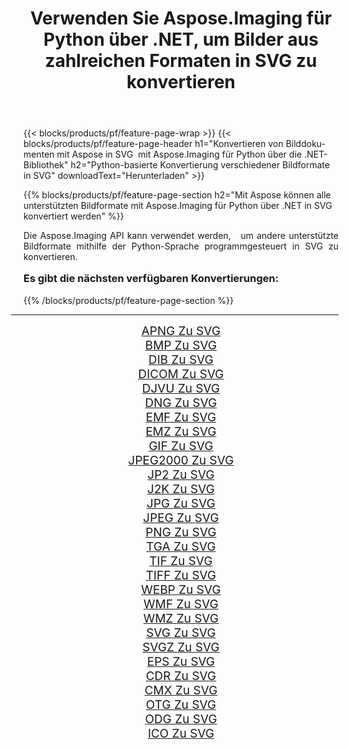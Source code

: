 ﻿---
title: Verwenden Sie Aspose.Imaging für Python über .NET, um Bilder aus zahlreichen Formaten in SVG zu konvertieren 
weight: 3920
url: /de/python-net/conversion/to/svg/ 
lang: de
langdirlevel: 2
locales: zh-hans,ja,it,ru,de,es,fr,nl,id,lt,pl,pt,vi,tr,ko,zh-hant,ar,hi,th,sv,cs,uk,he
description: Sie können Aspose.Imaging für Python über die .NET-Bibliothek verwenden, um eine Vielzahl von Formaten in SVG zu konvertieren.
---

{{< blocks/products/pf/feature-page-wrap >}}
{{< blocks/products/pf/feature-page-header h1="Konvertieren von Bilddokumenten mit Aspose in SVG  mit Aspose.Imaging für Python über die .NET-Bibliothek" h2="Python-basierte Konvertierung verschiedener Bildformate in SVG" downloadText="Herunterladen" >}}


{{% blocks/products/pf/feature-page-section  h2="Mit Aspose können alle unterstützten Bildformate mit Aspose.Imaging für Python über .NET in SVG konvertiert werden" %}}
<p align=justify>Die Aspose.Imaging API kann verwendet werden,   um andere unterstützte Bildformate mithilfe der Python-Sprache programmgesteuert in SVG zu konvertieren.</p>
<h3 style="margin-top:16px;">
Es gibt die nächsten verfügbaren Konvertierungen:
</h3>
{{% /blocks/products/pf/feature-page-section %}}
<div class="container-fluid productfamilypage bg-gray">
    <div class="convertypes bg-gray agp-content section">
        <div class="container">
		<hr style="margin-left:-20px;"/>
		<div class="row other-converters" style="gap: 10px;font-size: 19px;text-align:center;">
		    <div class='col-md-3 other-converter remove-lp remove-rp'><a href="/imaging/de/python-net/conversion/apng-to-svg/" style="padding:15px;">APNG Zu SVG</a></div>
<div class='col-md-3 other-converter remove-lp remove-rp'><a href="/imaging/de/python-net/conversion/bmp-to-svg/" style="padding:15px;">BMP Zu SVG</a></div>
<div class='col-md-3 other-converter remove-lp remove-rp'><a href="/imaging/de/python-net/conversion/dib-to-svg/" style="padding:15px;">DIB Zu SVG</a></div>
<div class='col-md-3 other-converter remove-lp remove-rp'><a href="/imaging/de/python-net/conversion/dicom-to-svg/" style="padding:15px;">DICOM Zu SVG</a></div>
<div class='col-md-3 other-converter remove-lp remove-rp'><a href="/imaging/de/python-net/conversion/djvu-to-svg/" style="padding:15px;">DJVU Zu SVG</a></div>
<div class='col-md-3 other-converter remove-lp remove-rp'><a href="/imaging/de/python-net/conversion/dng-to-svg/" style="padding:15px;">DNG Zu SVG</a></div>
<div class='col-md-3 other-converter remove-lp remove-rp'><a href="/imaging/de/python-net/conversion/emf-to-svg/" style="padding:15px;">EMF Zu SVG</a></div>
<div class='col-md-3 other-converter remove-lp remove-rp'><a href="/imaging/de/python-net/conversion/emz-to-svg/" style="padding:15px;">EMZ Zu SVG</a></div>
<div class='col-md-3 other-converter remove-lp remove-rp'><a href="/imaging/de/python-net/conversion/gif-to-svg/" style="padding:15px;">GIF Zu SVG</a></div>
<div class='col-md-3 other-converter remove-lp remove-rp'><a href="/imaging/de/python-net/conversion/jpeg2000-to-svg/" style="padding:15px;">JPEG2000 Zu SVG</a></div>
<div class='col-md-3 other-converter remove-lp remove-rp'><a href="/imaging/de/python-net/conversion/jp2-to-svg/" style="padding:15px;">JP2 Zu SVG</a></div>
<div class='col-md-3 other-converter remove-lp remove-rp'><a href="/imaging/de/python-net/conversion/j2k-to-svg/" style="padding:15px;">J2K Zu SVG</a></div>
<div class='col-md-3 other-converter remove-lp remove-rp'><a href="/imaging/de/python-net/conversion/jpg-to-svg/" style="padding:15px;">JPG Zu SVG</a></div>
<div class='col-md-3 other-converter remove-lp remove-rp'><a href="/imaging/de/python-net/conversion/jpeg-to-svg/" style="padding:15px;">JPEG Zu SVG</a></div>
<div class='col-md-3 other-converter remove-lp remove-rp'><a href="/imaging/de/python-net/conversion/png-to-svg/" style="padding:15px;">PNG Zu SVG</a></div>
<div class='col-md-3 other-converter remove-lp remove-rp'><a href="/imaging/de/python-net/conversion/tga-to-svg/" style="padding:15px;">TGA Zu SVG</a></div>
<div class='col-md-3 other-converter remove-lp remove-rp'><a href="/imaging/de/python-net/conversion/tif-to-svg/" style="padding:15px;">TIF Zu SVG</a></div>
<div class='col-md-3 other-converter remove-lp remove-rp'><a href="/imaging/de/python-net/conversion/tiff-to-svg/" style="padding:15px;">TIFF Zu SVG</a></div>
<div class='col-md-3 other-converter remove-lp remove-rp'><a href="/imaging/de/python-net/conversion/webp-to-svg/" style="padding:15px;">WEBP Zu SVG</a></div>
<div class='col-md-3 other-converter remove-lp remove-rp'><a href="/imaging/de/python-net/conversion/wmf-to-svg/" style="padding:15px;">WMF Zu SVG</a></div>
<div class='col-md-3 other-converter remove-lp remove-rp'><a href="/imaging/de/python-net/conversion/wmz-to-svg/" style="padding:15px;">WMZ Zu SVG</a></div>
<div class='col-md-3 other-converter remove-lp remove-rp'><a href="/imaging/de/python-net/conversion/svg-to-svg/" style="padding:15px;">SVG Zu SVG</a></div>
<div class='col-md-3 other-converter remove-lp remove-rp'><a href="/imaging/de/python-net/conversion/svgz-to-svg/" style="padding:15px;">SVGZ Zu SVG</a></div>
<div class='col-md-3 other-converter remove-lp remove-rp'><a href="/imaging/de/python-net/conversion/eps-to-svg/" style="padding:15px;">EPS Zu SVG</a></div>
<div class='col-md-3 other-converter remove-lp remove-rp'><a href="/imaging/de/python-net/conversion/cdr-to-svg/" style="padding:15px;">CDR Zu SVG</a></div>
<div class='col-md-3 other-converter remove-lp remove-rp'><a href="/imaging/de/python-net/conversion/cmx-to-svg/" style="padding:15px;">CMX Zu SVG</a></div>
<div class='col-md-3 other-converter remove-lp remove-rp'><a href="/imaging/de/python-net/conversion/otg-to-svg/" style="padding:15px;">OTG Zu SVG</a></div>
<div class='col-md-3 other-converter remove-lp remove-rp'><a href="/imaging/de/python-net/conversion/odg-to-svg/" style="padding:15px;">ODG Zu SVG</a></div>
<div class='col-md-3 other-converter remove-lp remove-rp'><a href="/imaging/de/python-net/conversion/ico-to-svg/" style="padding:15px;">ICO Zu SVG</a></div>
                </div>
        </div>
    </div>
</div>
<br/>

